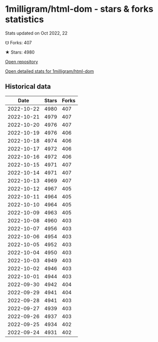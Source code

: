 # 1milligram/html-dom - stars & forks statistics

Stats updated on Oct 2022, 22

☋ Forks: 407

★ Stars: 4980

[Open repository](https://github.com/1milligram/html-dom)

[Open detailed stats for 1milligram/html-dom](https://reviewgithub.com/rep/1milligram/html-dom)

## Historical data
| Date | Stars | Forks |
|------|-------|-------|
| 2022-10-22 | 4980 | 407 | 
| 2022-10-21 | 4979 | 407 | 
| 2022-10-20 | 4976 | 407 | 
| 2022-10-19 | 4976 | 406 | 
| 2022-10-18 | 4974 | 406 | 
| 2022-10-17 | 4972 | 406 | 
| 2022-10-16 | 4972 | 406 | 
| 2022-10-15 | 4971 | 407 | 
| 2022-10-14 | 4971 | 407 | 
| 2022-10-13 | 4969 | 407 | 
| 2022-10-12 | 4967 | 405 | 
| 2022-10-11 | 4964 | 405 | 
| 2022-10-10 | 4964 | 405 | 
| 2022-10-09 | 4963 | 405 | 
| 2022-10-08 | 4960 | 403 | 
| 2022-10-07 | 4956 | 403 | 
| 2022-10-06 | 4954 | 403 | 
| 2022-10-05 | 4952 | 403 | 
| 2022-10-04 | 4950 | 403 | 
| 2022-10-03 | 4949 | 403 | 
| 2022-10-02 | 4946 | 403 | 
| 2022-10-01 | 4944 | 403 | 
| 2022-09-30 | 4942 | 404 | 
| 2022-09-29 | 4941 | 404 | 
| 2022-09-28 | 4941 | 403 | 
| 2022-09-27 | 4939 | 403 | 
| 2022-09-26 | 4937 | 403 | 
| 2022-09-25 | 4934 | 402 | 
| 2022-09-24 | 4931 | 402 | 

